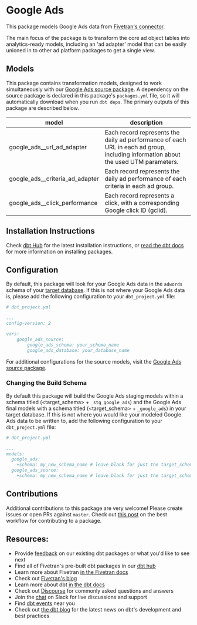 # Google Ads 

This package models Google Ads data from [Fivetran's connector](https://fivetran.com/docs/applications/google-ads).

The main focus of the package is to transform the core ad object tables into analytics-ready models, including an 'ad adapter' model that can be easily unioned in to other ad platform packages to get a single view. 

## Models

This package contains transformation models, designed to work simultaneously with our [Google Ads source package](https://github.com/fivetran/dbt_google_ads_source). A dependency on the source package is declared in this package's `packages.yml` file, so it will automatically download when you run `dbt deps`. The primary outputs of this package are described below.

| **model**                       | **description**                                                                                                                    |
| ------------------------------- | ---------------------------------------------------------------------------------------------------------------------------------- |
| google_ads__url_ad_adapter      | Each record represents the daily ad performance of each URL in each ad group, including information about the used UTM parameters. |
| google_ads__criteria_ad_adapter | Each record represents the daily ad performance of each criteria in each ad group.                                                 |
| google_ads__click_performance   | Each record represents a click, with a corresponding Google click ID (gclid).                                                      |

## Installation Instructions
Check [dbt Hub](https://hub.getdbt.com/) for the latest installation instructions, or [read the dbt docs](https://docs.getdbt.com/docs/package-management) for more information on installing packages.

## Configuration

By default, this package will look for your Google Ads data in the `adwords` schema of your [target database](https://docs.getdbt.com/docs/running-a-dbt-project/using-the-command-line-interface/configure-your-profile). If this is not where your Google Ads data is, please add the following configuration to your `dbt_project.yml` file:

```yml
# dbt_project.yml

...
config-version: 2

vars:
    google_ads_source:
        google_ads_schema: your_schema_name
        google_ads_database: your_database_name 
```

For additional configurations for the source models, visit the [Google Ads source package](https://github.com/fivetran/dbt_google_ads_source).

### Changing the Build Schema
By default this package will build the Google Ads staging models within a schema titled (<target_schema> + `_stg_google_ads`) and the Google Ads final models with a schema titled (<target_schema> + `_google_ads`) in your target database. If this is not where you would like your modeled Google Ads data to be written to, add the following configuration to your `dbt_project.yml` file:

```yml
# dbt_project.yml

...
models:
  google_ads:
    +schema: my_new_schema_name # leave blank for just the target_schema
  google_ads_source:
    +schema: my_new_schema_name # leave blank for just the target_schema
```

## Contributions

Additional contributions to this package are very welcome! Please create issues
or open PRs against `master`. Check out 
[this post](https://discourse.getdbt.com/t/contributing-to-a-dbt-package/657) 
on the best workflow for contributing to a package.

## Resources:
- Provide [feedback](https://www.surveymonkey.com/r/DQ7K7WW) on our existing dbt packages or what you'd like to see next
- Find all of Fivetran's pre-built dbt packages in our [dbt hub](https://hub.getdbt.com/fivetran/)
- Learn more about Fivetran [in the Fivetran docs](https://fivetran.com/docs)
- Check out [Fivetran's blog](https://fivetran.com/blog)
- Learn more about dbt [in the dbt docs](https://docs.getdbt.com/docs/introduction)
- Check out [Discourse](https://discourse.getdbt.com/) for commonly asked questions and answers
- Join the [chat](http://slack.getdbt.com/) on Slack for live discussions and support
- Find [dbt events](https://events.getdbt.com) near you
- Check out [the dbt blog](https://blog.getdbt.com/) for the latest news on dbt's development and best practices
